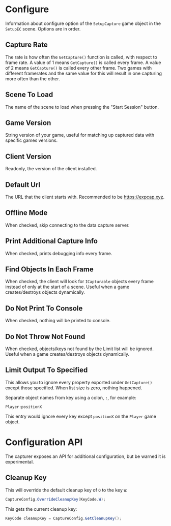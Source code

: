 # Configure

Information about configure option of the `SetupCapture` game object in the `SetupEC` scene.
Options are in order.

## Capture Rate 

The rate is how often the `GetCapture()` function is called, with respect to frame rate.
A value of 1 means `GetCapture()` is called every frame. A value of 2 means `GetCapture()`
is called every other frame. Two games with different framerates and the same value for this
will result in one capturing more often than the other.

## Scene To Load

The name of the scene to load when pressing the "Start Session" button.

## Game Version

String version of your game, useful for matching up captured data with specific games versions.

## Client Version

Readonly, the version of the client installed.

## Default Url

The URL that the client starts with. Recommended to be https://expcap.xyz.

## Offline Mode

When checked, skip connecting to the data capture server.

## Print Additional Capture Info

When checked, prints debugging info every frame.

## Find Objects In Each Frame

When checked, the client will look for `ICapturable` objects every frame instead of only at the start of a scene.
Useful when a game creates/destroys objects dynamically.

## Do Not Print To Console

When checked, nothing will be printed to console.

## Do Not Throw Not Found

When checked, objects/keys not found by the Limit list will be ignored. 
Useful when a game creates/destroys objects dynamically.

## Limit Output To Specified

This allows you to ignore every property exported under `GetCapture()` except those specified. When list size is zero, nothing happened.

Separate object names from key using a colon, `:`, for example:

```
Player:positionX
```

This entry would ignore every key except `positionX` on the `Player` game object.

# Configuration API

The capturer exposes an API for additional configuration, but be warned it is experimental.

## Cleanup Key

This will override the default cleanup key of `Q` to the key `W`:

```csharp
CaptureConfig.OverrideCleanupKey(KeyCode.W);
```

This gets the current cleanup key:

```csharp
KeyCode cleanupKey = CaptureConfig.GetCleanupKey();
```